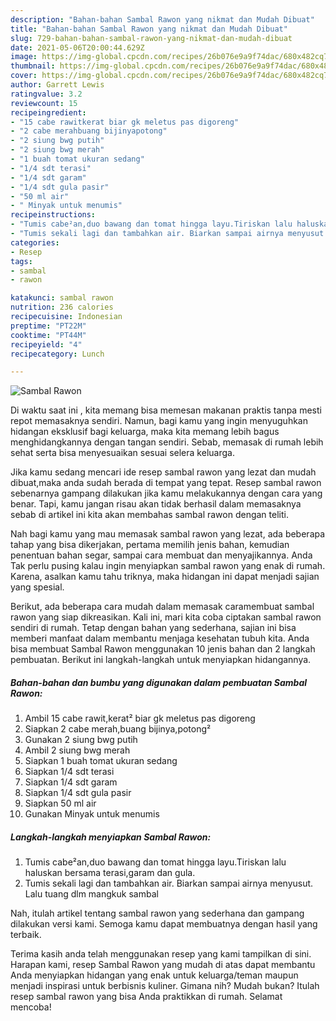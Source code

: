 ```yaml
---
description: "Bahan-bahan Sambal Rawon yang nikmat dan Mudah Dibuat"
title: "Bahan-bahan Sambal Rawon yang nikmat dan Mudah Dibuat"
slug: 729-bahan-bahan-sambal-rawon-yang-nikmat-dan-mudah-dibuat
date: 2021-05-06T20:00:44.629Z
image: https://img-global.cpcdn.com/recipes/26b076e9a9f74dac/680x482cq70/sambal-rawon-foto-resep-utama.jpg
thumbnail: https://img-global.cpcdn.com/recipes/26b076e9a9f74dac/680x482cq70/sambal-rawon-foto-resep-utama.jpg
cover: https://img-global.cpcdn.com/recipes/26b076e9a9f74dac/680x482cq70/sambal-rawon-foto-resep-utama.jpg
author: Garrett Lewis
ratingvalue: 3.2
reviewcount: 15
recipeingredient:
- "15 cabe rawitkerat biar gk meletus pas digoreng"
- "2 cabe merahbuang bijinyapotong"
- "2 siung bwg putih"
- "2 siung bwg merah"
- "1 buah tomat ukuran sedang"
- "1/4 sdt terasi"
- "1/4 sdt garam"
- "1/4 sdt gula pasir"
- "50 ml air"
- " Minyak untuk menumis"
recipeinstructions:
- "Tumis cabe²an,duo bawang dan tomat hingga layu.Tiriskan lalu haluskan bersama terasi,garam dan gula."
- "Tumis sekali lagi dan tambahkan air. Biarkan sampai airnya menyusut. Lalu tuang dlm mangkuk sambal"
categories:
- Resep
tags:
- sambal
- rawon

katakunci: sambal rawon 
nutrition: 236 calories
recipecuisine: Indonesian
preptime: "PT22M"
cooktime: "PT44M"
recipeyield: "4"
recipecategory: Lunch

---
```



![Sambal Rawon](https://img-global.cpcdn.com/recipes/26b076e9a9f74dac/680x482cq70/sambal-rawon-foto-resep-utama.jpg)

Di waktu  saat ini , kita memang bisa memesan makanan praktis tanpa mesti repot memasaknya sendiri. Namun, bagi kamu yang ingin menyuguhkan hidangan eksklusif bagi keluarga, maka kita memang lebih bagus menghidangkannya dengan tangan sendiri. Sebab, memasak di rumah lebih sehat serta bisa menyesuaikan sesuai selera keluarga.

Jika kamu sedang mencari ide resep sambal rawon yang lezat dan mudah dibuat,maka anda sudah berada di tempat yang tepat. Resep sambal rawon  sebenarnya gampang dilakukan jika kamu melakukannya dengan cara yang benar. Tapi, kamu jangan risau akan tidak berhasil dalam memasaknya 
sebab di artikel ini kita akan membahas sambal rawon dengan teliti.  



Nah bagi kamu yang mau memasak sambal rawon yang lezat, ada beberapa tahap yang bisa dikerjakan, pertama memilih jenis bahan, kemudian penentuan bahan segar, sampai cara membuat dan menyajikannya. Anda Tak perlu pusing kalau ingin menyiapkan sambal rawon yang enak di rumah. Karena, asalkan kamu  tahu triknya, maka hidangan ini dapat menjadi sajian yang spesial.

Berikut, ada beberapa cara mudah dalam memasak caramembuat sambal rawon yang siap dikreasikan. Kali ini, mari kita coba ciptakan sambal rawon sendiri di rumah. Tetap dengan bahan yang sederhana, sajian ini bisa memberi manfaat dalam membantu menjaga kesehatan tubuh kita. Anda bisa membuat Sambal Rawon menggunakan 10 jenis bahan dan 2 langkah pembuatan. Berikut ini langkah-langkah untuk menyiapkan hidangannya.

<!--inarticleads1-->

##### Bahan-bahan dan bumbu yang digunakan dalam pembuatan Sambal Rawon:

1. Ambil 15 cabe rawit,kerat² biar gk meletus pas digoreng
1. Siapkan 2 cabe merah,buang bijinya,potong²
1. Gunakan 2 siung bwg putih
1. Ambil 2 siung bwg merah
1. Siapkan 1 buah tomat ukuran sedang
1. Siapkan 1/4 sdt terasi
1. Siapkan 1/4 sdt garam
1. Siapkan 1/4 sdt gula pasir
1. Siapkan 50 ml air
1. Gunakan  Minyak untuk menumis




<!--inarticleads2-->

##### Langkah-langkah menyiapkan Sambal Rawon:

1. Tumis cabe²an,duo bawang dan tomat hingga layu.Tiriskan lalu haluskan bersama terasi,garam dan gula.
1. Tumis sekali lagi dan tambahkan air. Biarkan sampai airnya menyusut. Lalu tuang dlm mangkuk sambal




Nah, itulah artikel tentang  sambal rawon  yang sederhana dan gampang dilakukan versi kami. Semoga kamu dapat membuatnya dengan hasil yang terbaik. 

Terima kasih anda telah menggunakan resep yang kami tampilkan di sini. Harapan kami, resep  Sambal Rawon yang mudah di atas dapat membantu Anda menyiapkan hidangan yang enak untuk keluarga/teman maupun menjadi inspirasi untuk berbisnis kuliner. Gimana nih? Mudah bukan? Itulah resep sambal rawon yang bisa Anda praktikkan di rumah. Selamat mencoba!

